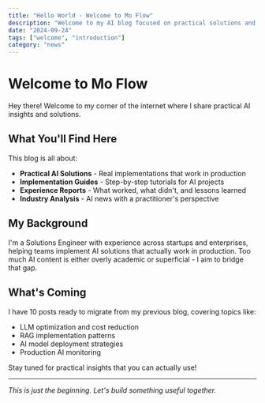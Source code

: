 ```yaml
---
title: "Hello World - Welcome to Mo Flow"
description: "Welcome to my AI blog focused on practical solutions and real-world insights"
date: "2024-09-24"
tags: ["welcome", "introduction"]
category: "news"
---
```


# Welcome to Mo Flow

Hey there! Welcome to my corner of the internet where I share practical AI insights and solutions.

## What You'll Find Here

This blog is all about:

- **Practical AI Solutions** - Real implementations that work in production
- **Implementation Guides** - Step-by-step tutorials for AI projects
- **Experience Reports** - What worked, what didn't, and lessons learned
- **Industry Analysis** - AI news with a practitioner's perspective

## My Background

I'm a Solutions Engineer with experience across startups and enterprises, helping teams implement AI solutions that actually work in production. Too much AI content is either overly academic or superficial - I aim to bridge that gap.

## What's Coming

I have 10 posts ready to migrate from my previous blog, covering topics like:

- LLM optimization and cost reduction
- RAG implementation patterns
- AI model deployment strategies
- Production AI monitoring

Stay tuned for practical insights that you can actually use!

---

*This is just the beginning. Let's build something useful together.*